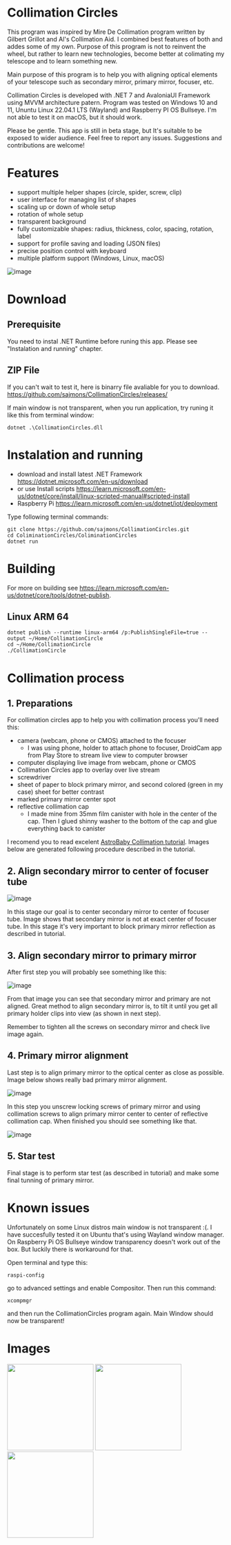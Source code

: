 # Collimation Circles

This program was inspired by Mire De Collimation program written by Gilbert Grillot and Al's Collimation Aid. I combined best features of both and addes some of my own. Purpose of this program is not to reinvent the wheel, but rather to learn new technologies, become better at colimating my telescope and to learn something new.

Main purpose of this program is to help you with aligning optical elements of your telescope such as secondary mirror, primary mirror, focuser, etc.

Collimation Circles is developed with .NET 7 and AvaloniaUI Framework using MVVM architecture patern. Program was tested on Windows 10 and 11, Ununtu Linux 22.04.1 LTS (Wayland) and Raspberry PI OS Bullseye. I'm not able to test it on macOS, but it should work.

Please be gentle. This app is still in beta stage, but It's suitable to be exposed to wider audience. Feel free to report any issues. 
Suggestions and contributions are welcome!

# Features

- support multiple helper shapes (circle, spider, screw, clip)
- user interface for managing list of shapes
- scaling up or down of whole setup
- rotation of whole setup
- transparent background
- fully customizable shapes: radius, thickness, color, spacing, rotation, label
- support for profile saving and loading (JSON files)
- precise position control with keyboard
- multiple platform support (Windows, Linux, macOS)

![image](https://user-images.githubusercontent.com/7437280/207387640-f0b2f880-c2d1-4462-a083-bab68d465b8d.png)

# Download

## Prerequisite
You need to instal .NET Runtime before runing this app. Please see "Instalation and running" chapter.

## ZIP File
If you can't wait to test it, here is binarry file avaliable for you to download.
https://github.com/sajmons/CollimationCircles/releases/

If main window is not transparent, when you run application, try runing it like this from terminal window:
```
dotnet .\CollimationCircles.dll
```

# Instalation and running

- download and install latest .NET Framework https://dotnet.microsoft.com/en-us/download
- or use Install scripts https://learn.microsoft.com/en-us/dotnet/core/install/linux-scripted-manual#scripted-install
- Raspberry Pi https://learn.microsoft.com/en-us/dotnet/iot/deployment

Type following terminal commands:
```
git clone https://github.com/sajmons/CollimationCircles.git
cd ColiminationCircles/ColiminationCircles
dotnet run
```

# Building

For more on building see https://learn.microsoft.com/en-us/dotnet/core/tools/dotnet-publish.

## Linux ARM 64
```
dotnet publish --runtime linux-arm64 /p:PublishSingleFile=true --output ~/Home/CollimationCircle
cd ~/Home/CollimationCircle
./CollimationCircle
```

# Collimation process

## 1. Preparations

For collimation circles app to help you with collimation process you'll need this:

- camera (webcam, phone or CMOS) attached to the focuser
  - I was using phone, holder to attach phone to focuser, DroidCam app from Play Store to stream live view to computer browser
- computer displaying live image from webcam, phone or CMOS
- Collimation Circles app to overlay over live stream
- screwdriver
- sheet of paper to block primary mirror, and second colored (green in my case) sheet for better contrast
- marked primary mirror center spot
- reflective collimation cap
  - I made mine from 35mm film canister with hole in the center of the cap. Then I glued shinny washer to the bottom of the cap and glue everything back to canister  

I recomend you to read excelent [AstroBaby Collimation tutorial](https://www.astro-baby.com/astrobaby/help/collimation-guide-newtonian-reflector/). Images below are generated following procedure described in the tutorial.

## 2. Align secondary mirror to center of focuser tube

![image](https://user-images.githubusercontent.com/7437280/207791142-3c5f99d5-98b9-4dd0-92c8-32a19a7d9906.png)

In this stage our goal is to center secondary mirror to center of focuser tube. Image shows that secondary mirror is not at exact center of focuser tube. In this stage it's very important to block primary mirror reflection as described in tutorial.

## 3. Align secondary mirror to primary mirror

After first step you will probably see something like this:

![image](https://user-images.githubusercontent.com/7437280/207792834-0d186ee0-675d-4599-b5ac-d83b58a2ab63.png)

From that image you can see that secondary mirror and primary are not aligned. Great method to align secondary mirror is, to tilt it until you get all primary holder clips into view (as shown in next step).

Remember to tighten all the screws on secondary mirror and check live image again.

## 4. Primary mirror alignment

Last step is to align primary mirror to the optical center as close as possible. Image below shows really bad primary mirror alignment.

![image](https://user-images.githubusercontent.com/7437280/207796654-28616139-89ff-41ab-a418-be82b8d9babd.png)

In this step you unscrew locking screws of primary mirror and using collimation screws to align primary mirror center to center of reflective collimation cap. When finished you should see something like that.

![image](https://user-images.githubusercontent.com/7437280/207796904-cb43878d-f159-4073-aa27-b4d0ad527794.png)

## 5. Star test

Final stage is to perform star test (as described in tutorial) and make some final tunning of primary mirror.

# Known issues

Unfortunately on some Linux distros main window is not transparent :(. I have succesfully tested it on Ubuntu that's using Wayland window manager. On Raspberry Pi OS Bullseye window transparency doesn't work out of the box. But luckily there is workaround for that.

Open terminal and type this:
```
raspi-config
```
go to advanced settings and enable Compositor. Then run this command:
```
xcompmgr
```
and then run the CollimationCircles program again. Main Window should now be transparent!
# Images
<img src="https://user-images.githubusercontent.com/7437280/208867646-7b6d1bfe-7e5f-43b0-bfd7-6b0e3fa0c35d.png" height="200">&nbsp;<img src="https://user-images.githubusercontent.com/7437280/208643785-17b1460f-667d-4dd6-9172-5b57da3a6d44.png" height="200">&nbsp;<img src="https://user-images.githubusercontent.com/7437280/208879028-0598352c-82e1-4c58-b43b-262e6a011d21.png" height="200">
